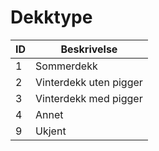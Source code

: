# Dekktype

| ID | Beskrivelse            |
|----|------------------------|
| 1  | Sommerdekk             |
| 2  | Vinterdekk uten pigger |
| 3  | Vinterdekk med pigger  |
| 4  | Annet                  |
| 9  | Ukjent                 |